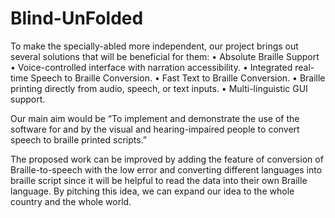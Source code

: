 # Blind-UnFolded

To make the specially-abled more independent, our project brings out several solutions that will be beneficial for them:
•	Absolute Braille Support
•	Voice-controlled interface with narration accessibility.
•	Integrated real-time Speech to Braille Conversion.
•	Fast Text to Braille Conversion.
•	Braille printing directly from audio, speech, or text inputs.
•	Multi-linguistic GUI support.

Our main aim would be “To implement and demonstrate the use of the software for and by the visual and hearing-impaired people to convert speech to braille printed scripts.”

The proposed work can be improved by adding the feature of conversion of Braille-to-speech with the low error and converting different languages into braille script since it will be helpful to read the data into their own Braille language. By pitching this idea, we can expand our idea to the whole country and the whole world.
